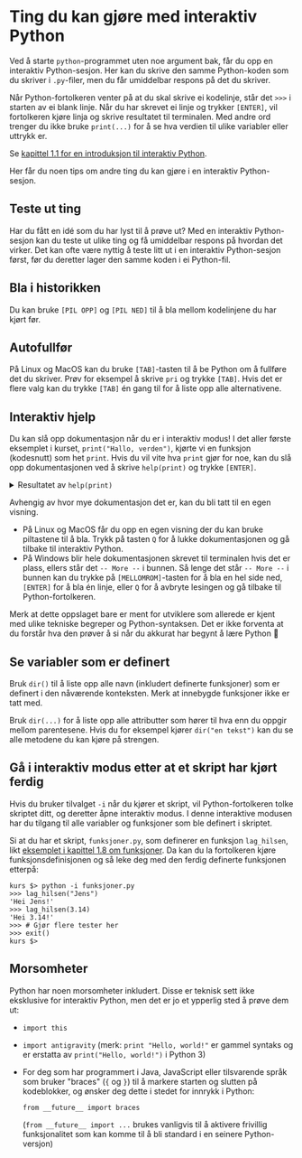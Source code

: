 Ting du kan gjøre med interaktiv Python
=======================================

Ved å starte `python`-programmet uten noe argument bak, får du opp en interaktiv Python-sesjon.
Her kan du skrive den samme Python-koden som du skriver i `.py`-filer, men du får umiddelbar respons på det du skriver.

Når Python-fortolkeren venter på at du skal skrive ei kodelinje, står det `>>>` i starten av ei blank linje.
Når du har skrevet ei linje og trykker `[ENTER]`, vil fortolkeren kjøre linja og skrive resultatet til terminalen.
Med andre ord trenger du ikke bruke `print(...)` for å se hva verdien til ulike variabler eller uttrykk er.

Se [kapittel 1.1 for en introduksjon til interaktiv Python](../kap1/1_kjøre_pythonprogram.md#interaktiv-python-test-ut-ting-rett-i-terminalen).

Her får du noen tips om andre ting du kan gjøre i en interaktiv Python-sesjon.

## Teste ut ting

Har du fått en idé som du har lyst til å prøve ut?
Med en interaktiv Python-sesjon kan du teste ut ulike ting og få umiddelbar respons på hvordan det virker.
Det kan ofte være nyttig å teste litt ut i en interaktiv Python-sesjon først, før du deretter lager den samme koden i ei Python-fil.


## Bla i historikken

Du kan bruke `[PIL OPP]` og `[PIL NED]` til å bla mellom kodelinjene du har kjørt før.


## Autofullfør

På Linux og MacOS kan du bruke `[TAB]`-tasten til å be Python om å fullføre det du skriver.
Prøv for eksempel å skrive `pri` og trykke `[TAB]`.
Hvis det er flere valg kan du trykke `[TAB]` én gang til for å liste opp alle alternativene.


## Interaktiv hjelp

Du kan slå opp dokumentasjon når du er i interaktiv modus!
I det aller første eksemplet i kurset, `print("Hallo, verden")`, kjørte vi en funksjon (kodesnutt) som het `print`.
Hvis du vil vite hva `print` gjør for noe, kan du slå opp dokumentasjonen ved å skrive `help(print)` og trykke `[ENTER]`.

<details>
<summary>Resultatet av <code>help(print)</code></summary>

```
Help on built-in function print in module builtins:

print(...)
    print(value, ..., sep=' ', end='\n', file=sys.stdout, flush=False)

    Prints the values to a stream, or to sys.stdout by default.
    Optional keyword arguments:
    file:  a file-like object (stream); defaults to the current sys.stdout.
    sep:   string inserted between values, default a space.
    end:   string appended after the last value, default a newline.
    flush: whether to forcibly flush the stream.
```

</details>

Avhengig av hvor mye dokumentasjon det er, kan du bli tatt til en egen visning.

* På Linux og MacOS får du opp en egen visning der du kan bruke piltastene til å bla.
  Trykk på tasten `Q` for å lukke dokumentasjonen og gå tilbake til interaktiv Python.
* På Windows blir hele dokumentasjonen skrevet til terminalen hvis det er plass, ellers står det `-- More --` i bunnen.
  Så lenge det står `-- More --` i bunnen kan du trykke på `[MELLOMROM]`-tasten for å bla en hel side ned,
  `[ENTER]` for å bla én linje, eller `Q` for å avbryte lesingen og gå tilbake til Python-fortolkeren.

Merk at dette oppslaget bare er ment for utviklere som allerede er kjent med ulike tekniske begreper og Python-syntaksen.
Det er ikke forventa at du forstår hva den prøver å si når du akkurat har begynt å lære Python 🙂


## Se variabler som er definert

Bruk `dir()` til å liste opp alle navn (inkludert definerte funksjoner) som er definert i den nåværende konteksten.
Merk at innebygde funksjoner ikke er tatt med.

Bruk `dir(...)` for å liste opp alle attributter som hører til hva enn du oppgir mellom parentesene.
Hvis du for eksempel kjører `dir("en tekst")` kan du se alle metodene du kan kjøre på strengen.


## Gå i interaktiv modus etter at et skript har kjørt ferdig

Hvis du bruker tilvalget `-i` når du kjører et skript, vil Python-fortolkeren tolke skriptet ditt, og deretter åpne interaktiv modus.
I denne interaktive modusen har du tilgang til alle variabler og funksjoner som ble definert i skriptet.

Si at du har et skript, `funksjoner.py`, som definerer en funksjon `lag_hilsen`, likt [eksemplet i kapittel 1.8 om funksjoner](../kap1/8_funksjoner.html#funksjoner-i-python).
Da kan du la fortolkeren kjøre funksjonsdefinisjonen og så leke deg med den ferdig definerte funksjonen etterpå:

```shell
kurs $> python -i funksjoner.py
>>> lag_hilsen("Jens")
'Hei Jens!'
>>> lag_hilsen(3.14)
'Hei 3.14!'
>>> # Gjør flere tester her
>>> exit()
kurs $> 
```


## Morsomheter

Python har noen morsomheter inkludert.
Disse er teknisk sett ikke eksklusive for interaktiv Python, men det er jo et ypperlig sted å prøve dem ut:

* `import this`
* `import antigravity` (merk: `print "Hello, world!"` er gammel syntaks og er erstatta av `print("Hello, world!")` i Python 3)
* For deg som har programmert i Java, JavaScript eller tilsvarende språk som bruker "braces" (`{` og `}`) til å markere starten og slutten på kodeblokker, og ønsker deg dette i stedet for innrykk i Python:

  `from __future__ import braces`

  (`from __future__ import ...` brukes vanligvis til å aktivere frivillig funksjonalitet som kan komme til å bli standard i en seinere Python-versjon)
